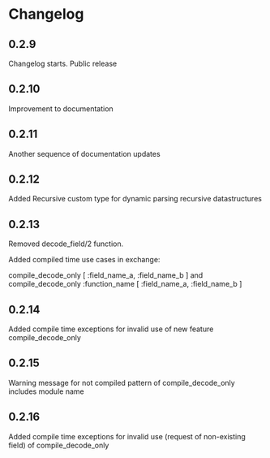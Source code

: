 # Changelog

## 0.2.9

Changelog starts. Public release

## 0.2.10

Improvement to documentation

## 0.2.11

Another sequence of documentation updates

## 0.2.12

Added Recursive custom type for dynamic parsing recursive datastructures

## 0.2.13

Removed decode_field/2 function.

Added compiled time use cases in exchange: 

compile_decode_only [ :field_name_a, :field_name_b ] and compile_decode_only :function_name [ :field_name_a, :field_name_b ]

## 0.2.14

Added compile time exceptions for invalid use of new feature compile_decode_only

## 0.2.15

Warning message for not compiled pattern of compile_decode_only includes module name

## 0.2.16

Added compile time exceptions for invalid use (request of non-existing field) of compile_decode_only